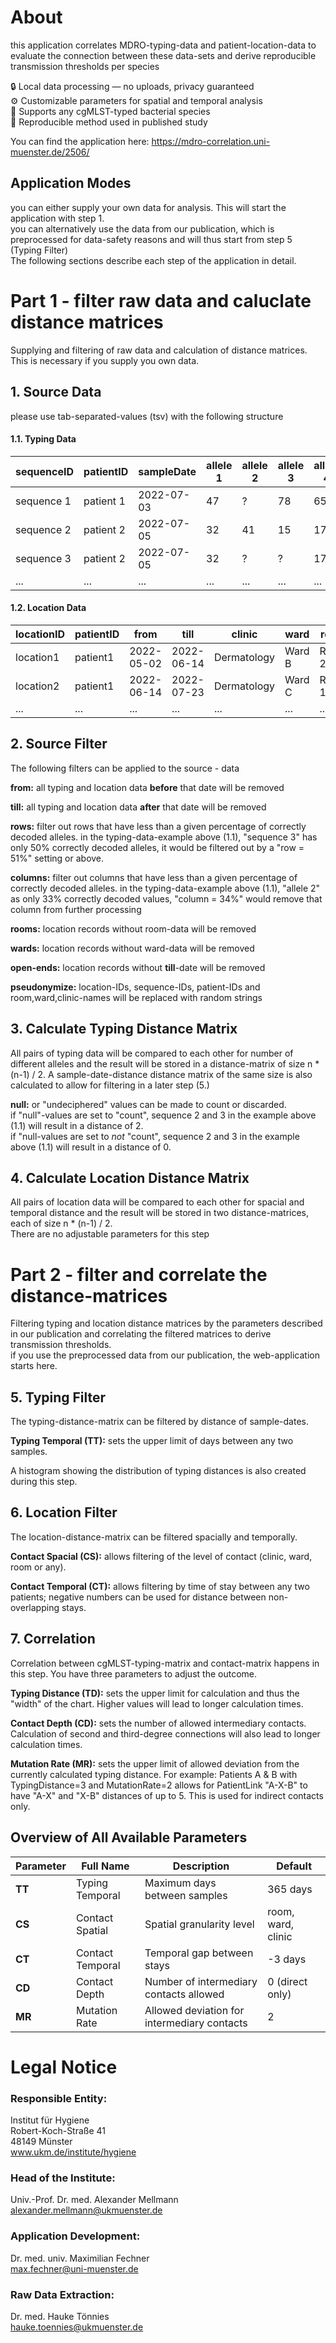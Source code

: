 # About
this application correlates MDRO-typing-data and patient-location-data
to evaluate the connection between these data-sets
and derive reproducible transmission thresholds per species


🔒 Local data processing — no uploads, privacy guaranteed  
⚙️ Customizable parameters for spatial and temporal analysis  
🧫 Supports any cgMLST-typed bacterial species  
🔁 Reproducible method used in published study  

You can find the application here: 
https://mdro-correlation.uni-muenster.de/2506/  


## Application Modes
you can either supply your own data for analysis. This will start the application with step 1.  
you can alternatively use the data from our publication, which is preprocessed for data-safety reasons and will thus start from step 5 (Typing Filter)  
The following sections describe each step of the application in detail.



# Part 1 - filter raw data and caluclate distance matrices
Supplying and filtering of raw data and calculation of distance matrices.   
This is necessary if you supply you own data.  

## 1. Source Data 
please use tab-separated-values (tsv) with the following structure

#### 1.1. Typing Data
| sequenceID  | patientID  | sampleDate | allele 1 | allele 2 | allele 3 | allele 4 | ... |
| ----------- | ---------- | ---------- | -------- | -------- | -------- | -------- | --- |
| sequence 1  | patient 1  | 2022-07-03 | 47       | ?        | 78       | 65       | ... |
| sequence 2  | patient 2  | 2022-07-05 | 32       | 41       | 15       | 17       | ... |
| sequence 3  | patient 2  | 2022-07-05 | 32       | ?        | ?        | 17       | ... |
| ...         | ...        | ...        | ...      | ...      | ...      | ...      | ... |

#### 1.2. Location Data
| locationID | patientID | from | till | clinic | ward | room |
| ---------- | --------- | ---- | ---- | ------ | ---- | ---- |  
| location1  | patient1  | 2022-05-02 | 2022-06-14 | Dermatology | Ward B | Room 23 |
| location2  | patient1  | 2022-06-14 | 2022-07-23 | Dermatology | Ward C | Room 12 |
| ...        | ...       | ...        | ...        | ...         | ...    | ...     |




## 2. Source Filter
The following filters can be applied to the source - data   

**from:** all typing and location data **before** that date will be removed  

**till:** all typing and location data **after** that date will be removed  

**rows:** filter out rows that have less than a given percentage of correctly decoded alleles. in the typing-data-example above (1.1), "sequence 3" has only 50% correctly decoded alleles,  it would be filtered out by a "row = 51%" setting or above.   

**columns:** filter out columns that have less than a given percentage of correctly decoded alleles. in the typing-data-example above (1.1), "allele 2" as only 33% correctly decoded values, "column = 34%" would remove that column from further processing  

**rooms:** location records without room-data will be removed  

**wards:** location records without ward-data will be removed  

**open-ends:** location records without **till**-date will be removed  

**pseudonymize:** location-IDs, sequence-IDs, patient-IDs and room,ward,clinic-names will be replaced with random strings  



## 3. Calculate Typing Distance Matrix
All pairs of typing data will be compared to each other for number of different alleles and the result will be stored in a distance-matrix of size n * (n-1) / 2. A sample-date-distance distance matrix of the same size is also calculated to allow for filtering in a later step (5.)  

**null:** or "undeciphered" values can be made to count or discarded.  
if "null"-values are set to "count", sequence 2 and 3 in the example above (1.1) will result in a distance of 2.  
if "null-values are set to *not* "count", sequence 2 and 3 in the example above (1.1) will result in a distance of 0.  






## 4. Calculate Location Distance Matrix
All pairs of location data will be compared to each other for spacial and temporal distance and the result will be stored in two distance-matrices, each of size n * (n-1) / 2.  
There are no adjustable parameters for this step





# Part 2 - filter and correlate the distance-matrices
Filtering typing and location distance matrices by the parameters described in our publication and correlating the filtered matrices to derive transmission thresholds.  
if you use the preprocessed data from our publication, the web-application starts here.





## 5. Typing Filter
The typing-distance-matrix can be filtered by distance of sample-dates.  

**Typing Temporal (TT):** sets the upper limit of days between any two samples.   

A histogram showing the distribution of typing distances is also created during this step.  




## 6. Location Filter
The location-distance-matrix can be filtered spacially and temporally.  

**Contact Spacial (CS):** allows filtering of the level of contact (clinic, ward, room or any).  

**Contact Temporal (CT):** allows filtering by time of stay between any two patients; negative numbers can be used for distance between non-overlapping stays.  





## 7. Correlation
Correlation between cgMLST-typing-matrix and contact-matrix happens in this step. You have three parameters to adjust the outcome.   

**Typing Distance (TD):** sets the upper limit for calculation and thus the "width" of the chart. Higher values will lead to longer calculation times.

**Contact Depth (CD):** sets the number of allowed intermediary contacts. Calculation of second and third-degree connections will also lead to longer calculation times.

**Mutation Rate (MR):** sets the upper limit of allowed deviation from the currently calculated typing distance. For example: Patients A & B with TypingDistance=3 and MutationRate=2 allows for PatientLink "A-X-B" to have "A-X" and "X-B" distances of up to 5. This is used for indirect contacts only.





## Overview of All Available Parameters
| Parameter | Full Name | Description | Default |
|-----------|-----------|-------------|---------|
| **TT** | Typing Temporal | Maximum days between samples | 365 days |
| **CS** | Contact Spatial | Spatial granularity level | room, ward, clinic |
| **CT** | Contact Temporal | Temporal gap between stays | -3 days |
| **CD** | Contact Depth | Number of intermediary contacts allowed | 0 (direct only) |
| **MR** | Mutation Rate | Allowed deviation for intermediary contacts | 2 |



# Legal Notice

### Responsible Entity:
Institut für Hygiene  
Robert-Koch-Straße 41  
48149 Münster  
www.ukm.de/institute/hygiene

### Head of the Institute:
Univ.-Prof. Dr. med. Alexander Mellmann  
alexander.mellmann@ukmuenster.de

### Application Development:
Dr. med. univ. Maximilian Fechner  
max.fechner@uni-muenster.de

### Raw Data Extraction:
Dr. med. Hauke Tönnies  
hauke.toennies@ukmuenster.de